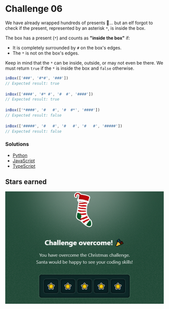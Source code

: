 # Challenge 06

We have already wrapped hundreds of presents 🎁... but an elf forgot to check if the present, represented by an asterisk `*`, is inside the box.

The box has a present (`*`) and counts as **"inside the box"** if:

- It is completely surrounded by `#` on the box's edges.
- The `*` is not on the box's edges.

Keep in mind that the `*` can be inside, outside, or may not even be there. We must return `true` if the `*` is inside the box and `false` otherwise.

```js
inBox(['###', '#*#', '###'])
// Expected result: true

inBox(['####', '#* #', '#  #', '####'])
// Expected result: true

inBox(['*####', '#   #', '#  #*', '####'])
// Expected result: false

inBox(['#####', '#   #', '#   #', '#   #', '#####'])
// Expected result: false
```

### Solutions

- [Python](./solution.py)
- [JavaScript](./solution.js)
- [TypeScript](./solution.ts)

## Stars earned

![5 stars](../../.github/06-challenge-stars.png)
